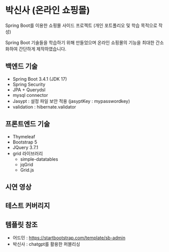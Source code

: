 # 박신사 (온라인 쇼핑몰)
Spring Boot를 이용한 쇼핑몰 사이드 프로젝트 
(개인 포트폴리오 및 학습 목적으로 작성)

Spring Boot 기술들을 학습하기 위해 만들었으며 온라인 쇼핑몰의 기능을 최대한 간소화하여 간단하게 제작하였습니다.

## 백엔드 기술

* Spring Boot 3.4.1 (JDK 17)
* Spring Security
* JPA + Querydsl
* mysql connector
* Jasypt : 설정 파일 보안 적용 (jasyptKey : mypasswordkey)
* validation : hibernate.validator


## 프론트엔드 기술

* Thymeleaf
* Bootstrap 5
* JQuery 3.7.1
* grid 라이브러리
	* simple-datatables
	* jqGrid
	* Grid.js


## 시연 영상


## 테스트 커버리지


## 템플릿 참조

* 어드민 : https://startbootstrap.com/template/sb-admin
* 박신사 : chatgpt를 활용한 퍼블리싱




